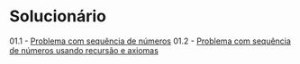 # Solucionário

01.1 - [Problema com sequência de números](/resolucao/res_01.1.md)
01.2 - [Problema com sequência de números usando recursão e axiomas](/resolucao/res_01.2.md)